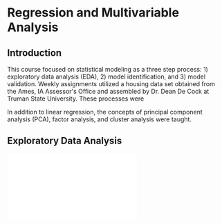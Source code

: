 
# Regression and Multivariable Analysis

## Introduction

This course focused on statistical modeling as a three step process: 1) exploratory data analysis (EDA), 2) model identification, and 3) model validation. Weekly assignments utilized a housing data set obtained from the Ames, IA Assessor's Office and assembled by Dr. Dean De Cock at Truman State University. These processes were 

In addition to linear regression, the concepts of principal component analysis (PCA), factor analysis, and cluster analysis were taught.

## Exploratory Data Analysis
![first chart](Assignment1_Wanat.pdf)

